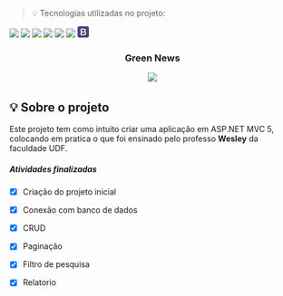 > 💡 Tecnologias utilizadas no projeto:

<code><img height="20" src="https://img.icons8.com/color/452/visual-studio.png"></code>
<code><img height="20" src="https://docs.microsoft.com/pt-br/windows/images/csharp-logo.png"></code>
<code><img height="20" src="https://qwertyseo.com/wp-content/uploads/2017/05/67e4dee31014593770dfcd064e9faf24a982881c.png"></code>
<code><img height="20" src="https://upload.wikimedia.org/wikipedia/commons/thumb/9/97/Sqlite-square-icon.svg/1200px-Sqlite-square-icon.svg.png"></code>
<code><img height="20" src="https://user-images.githubusercontent.com/30186107/29488525-f55a69d0-84da-11e7-8a39-5476f663b5eb.png"></code>
<code><img height="20" src="https://flanp.com/images/jquery-logo.png"></code>
<code><img height="20" src="https://raw.githubusercontent.com/github/explore/80688e429a7d4ef2fca1e82350fe8e3517d3494d/topics/bootstrap/bootstrap.png"></code>

<div align="center">
    <h3>Green News</h3>
    <img  src="https://cdn.discordapp.com/attachments/384754969800212480/774011200199196683/unknown.png">
</div>


## 💡 Sobre o projeto

Este projeto tem como intuito criar uma aplicação em ASP.NET MVC 5, colocando em pratica o que foi ensinado pelo professo **Wesley** da faculdade UDF.


##### Atividades finalizadas

- [x] Criação do projeto inicial  
- [x] Conexão com banco de dados  
- [x] CRUD
- [x] Paginação
- [x] Filtro de pesquisa
- [x] Relatorio  

